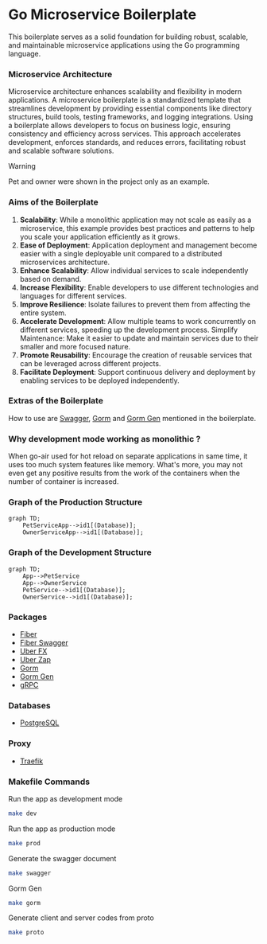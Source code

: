 # Go Microservice Boilerplate

This boilerplate serves as a solid foundation for building robust, scalable, and maintainable microservice applications using the Go programming language.

### Microservice Architecture

Microservice architecture enhances scalability and flexibility in modern applications. A microservice boilerplate is a standardized template that streamlines development by providing essential components like directory structures, build tools, testing frameworks, and logging integrations. Using a boilerplate allows developers to focus on business logic, ensuring consistency and efficiency across services. This approach accelerates development, enforces standards, and reduces errors, facilitating robust and scalable software solutions.

> [!WARNING]
> Pet and owner were shown in the project only as an example.

### Aims of the Boilerplate

1. **Scalability**: While a monolithic application may not scale as easily as a microservice, this example provides best practices and patterns to help you scale your application efficiently as it grows.
2. **Ease of Deployment**: Application deployment and management become easier with a single deployable unit compared to a distributed microservices architecture.
3. **Enhance Scalability**: Allow individual services to scale independently based on demand.
4. **Increase Flexibility**: Enable developers to use different technologies and languages for different services.
5. **Improve Resilience**: Isolate failures to prevent them from affecting the entire system.
6. **Accelerate Development**: Allow multiple teams to work concurrently on different services, speeding up the development process.
Simplify Maintenance: Make it easier to update and maintain services due to their smaller and more focused nature.
1. **Promote Reusability**: Encourage the creation of reusable services that can be leveraged across different projects.
2. **Facilitate Deployment**: Support continuous delivery and deployment by enabling services to be deployed independently.

### Extras of the Boilerplate

How to use are [Swagger](https://github.com/gofiber/swagger), [Gorm](https://gorm.io/index.html) and [Gorm Gen](https://gorm.io/gen/) mentioned in the boilerplate.

### Why development mode working as monolithic ?
When go-air used for hot reload on separate applications in same time, it uses too much system features like memory. What's more, you may not even get any positive results from the work of the containers when the number of container is increased.

### Graph of the Production Structure
```mermaid
graph TD;
    PetServiceApp-->id1[(Database)];
    OwnerServiceApp-->id1[(Database)];
```

### Graph of the Development Structure
```mermaid
graph TD;
    App-->PetService
    App-->OwnerService
    PetService-->id1[(Database)];
    OwnerService-->id1[(Database)];
```

### Packages

-   [Fiber](https://github.com/gofiber/fiber)
-   [Fiber Swagger](https://github.com/gofiber/swagger)
-   [Uber FX](https://github.com/uber-go/fx)
-   [Uber Zap](https://github.com/uber-go/zap)
-   [Gorm](https://gorm.io/index.html)
-   [Gorm Gen](https://gorm.io/gen/)
-   [gRPC](https://grpc.io/docs/languages/go/quickstart/)

### Databases

-   [PostgreSQL](https://www.postgresql.org/)
  
### Proxy
- [Traefik](https://traefik.io/)

### Makefile Commands

Run the app as development mode

```bash
make dev
```

Run the app as production mode
```bash
make prod
```
Generate the swagger document
```bash
make swagger
```
Gorm Gen
```bash
make gorm
```
Generate client and server codes from proto
```bash
make proto
```
